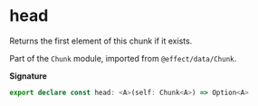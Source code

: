 # head

Returns the first element of this chunk if it exists.

Part of the `Chunk` module, imported from `@effect/data/Chunk`.

**Signature**

```ts
export declare const head: <A>(self: Chunk<A>) => Option<A>
```
